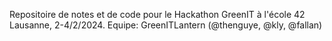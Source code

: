 Repositoire de notes et de code pour le Hackathon GreenIT à l'école 42 Lausanne, 2-4/2/2024. Equipe: GreenITLantern (@thenguye, @kly, @fallan)
